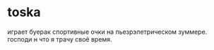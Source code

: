 # toska
играет буерак спортивные очки на пьезрэлетрическом зуммере. господи н что я трачу своё время.
